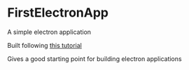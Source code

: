 # FirstElectronApp
A simple electron application

Built following [this tutorial](https://www.youtube.com/watch?v=kN1Czs0m1SU)

Gives a good starting point for building electron applications

